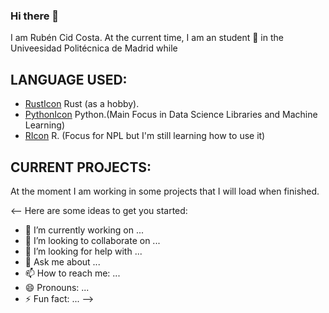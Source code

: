 ### Hi there 👋

I am Rubén Cid Costa. At the current time, I am an student 🌱 in the Univeesidad Politécnica de Madrid while

## LANGUAGE USED:

  - [RustIcon](https://github.com/devicons/devicon/blob/master/icons/rust/rust-plain.svg) Rust (as a hobby).
  - [PythonIcon](https://github.com/devicons/devicon/blob/master/icons/python/python-original.svg) Python.(Main Focus in Data Science Libraries and Machine Learning)
  - [RIcon](https://github.com/devicons/devicon/blob/master/icons/r/r-original.svg) R. (Focus for NPL but I'm still learning how to use it)

## CURRENT PROJECTS:
  At the moment I am working in some projects that I will load when finished. 

<--
Here are some ideas to get you started:

- 🔭 I’m currently working on ...
- 👯 I’m looking to collaborate on ...
- 🤔 I’m looking for help with ...
- 💬 Ask me about ...
- 📫 How to reach me: ...
- 😄 Pronouns: ...
- ⚡ Fun fact: ...
-->
